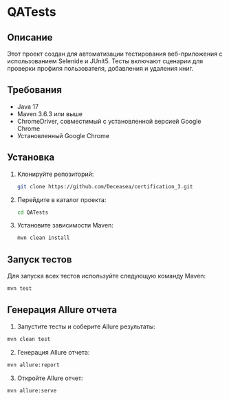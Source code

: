 # QATests

## Описание

Этот проект создан для автоматизации тестирования веб-приложения с использованием Selenide и JUnit5. Тесты включают сценарии для проверки профиля пользователя, добавления и удаления книг.

## Требования

- Java 17
- Maven 3.6.3 или выше
- ChromeDriver, совместимый с установленной версией Google Chrome
- Установленный Google Chrome

## Установка

1. Клонируйте репозиторий:
    ```sh
    git clone https://github.com/Deceasea/certification_3.git
    ```
2. Перейдите в каталог проекта:
    ```sh
    cd QATests
    ```
3. Установите зависимости Maven:
    ```sh
    mvn clean install
    ```

## Запуск тестов

Для запуска всех тестов используйте следующую команду Maven:
```sh
mvn test
```
## Генерация Allure отчета

1. Запустите тесты и соберите Allure результаты:
```sh
mvn clean test
```

2. Генерация Allure отчета:
```sh
mvn allure:report
```
3. Откройте Allure отчет:

```sh
mvn allure:serve
```